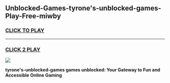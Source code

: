 
## Unblocked-Games-tyrone's-unblocked-games-Play-Free-miwby
<h3>
<a href="https://premium76.site?title=tyrone's-unblocked-games&ref=09A">CLICK TO PLAY</a></h3>
<hr>

<h3>
<a href="https://premium76.site?title=tyrone's-unblocked-games&ref=09A">CLICK 2 PLAY</a>
  
</h3>

<a href="https://premium76.site?title=tyrone's-unblocked-games&ref=09A"><img src="https://clearcache.store/games.png"></a>


**tyrone's-unblocked-games games unblocked: Your Gateway to Fun and Accessible Online Gaming**
